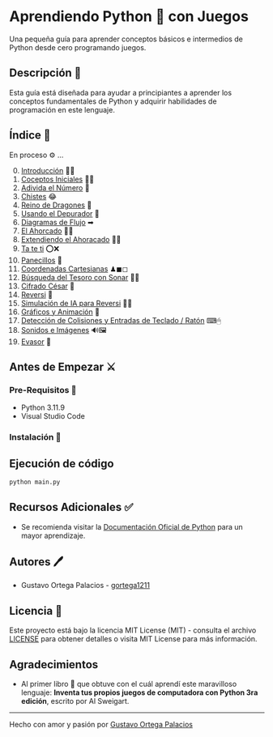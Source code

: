 # Aprendiendo Python 🐍 con Juegos

Una pequeña guía para aprender conceptos básicos e intermedios de Python desde cero programando juegos.

## Descripción 📖

Esta guía está diseñada para ayudar a principiantes a aprender los conceptos fundamentales de Python y adquirir habilidades de programación en este lenguaje.

## Índice 📑

En proceso ⚙ ...

0. [Introducción](./00-Introduccion/README.md) 🐱‍💻
1. [Coceptos Iniciales](./01-Conceptos_iniciales/README.md) 🐱‍🏍
2. [Adivida el Número](./02-Adivina_el_numero/README.md) 🔢
3. [Chistes](./03-Chistes/README.md) 😂
4. [Reino de Dragones](./04-Reino_de_dragones/README.md) 🐉
5. [Usando el Depurador](./05-Usando_el_depurador/README.md) 👾
6. [Diagramas de Flujo](./06-Diagramas_de_flujo/README.md) ➡
7. [El Ahorcado](./07-El_ahorcado/README.md) 🧶😫
8. [Extendiendo el Ahoracado](./08-Extendiendo_el_ahorcado/README.md) 🧶😆
9. [Ta te ti](./09-Ta_te_ti/README.md) ⭕❌
10. [Panecillos](./10-Panecillos/README.md) 🍞
11. [Coordenadas Cartesianas](./11-Coordenadas_cartesianas/README.md) ♟◼◻
12. [Búsqueda del Tesoro con Sonar](./12-Busqueda_del_tesoro_con_sonar/README.md) 🏴‍☠️
13. [Cifrado César](./13-Cifrado_cesar/README.md) 🔑
14. [Reversi](./14-Reversi/README.md) 🔀
15. [Simulación de IA para Reversi](./15-Simulacion_de_IA_para_reversi/README.md) 🤖🔀
16. [Gráficos y Animación](./16-Graficos_y_animacion/README.md) 👻
17. [Detección de Colisiones y Entradas de Teclado / Ratón](./17-Deteccion_de_colisiones_y_entradas_de_teclado_raton/README.md) ⌨🖱
18. [Sonidos e Imágenes](./18-Sonidos_e_imagenes/README.md) 🔊🖼
19. [Evasor](./19-Evasor/README.md) 💨

## Antes de Empezar ⚔

### Pre-Requisitos 📝

- Python 3.11.9
- Visual Studio Code

### Instalación 🔧

## Ejecución de código

```python
python main.py
```

## Recursos Adicionales ✅

- Se recomienda visitar la [Documentación Oficial de Python](https://docs.python.org/3.11/) para un mayor aprendizaje.

## Autores 🖊

- Gustavo Ortega Palacios - [gortega1211](https://github.com/gortega1211)

## Licencia 📜

Este proyecto está bajo la licencia MIT License (MIT) - consulta el archivo [LICENSE](./LICENSE) para obtener detalles o visita MIT License para más información.

## Agradecimientos

- Al primer libro 📗 que obtuve con el cuál aprendí este maravilloso lenguaje: **Inventa tus propios juegos de computadora con Python 3ra edición**, escrito por Al Sweigart.

---
Hecho con amor y pasión por [Gustavo Ortega Palacios](https://github.com/gortega1211)
